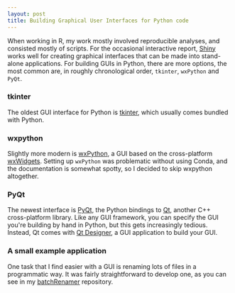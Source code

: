 ```yaml
---
layout: post
title: Building Graphical User Interfaces for Python code
---
```


When working in R, my work mostly involved reproducible analyses, and consisted mostly of scripts. For the occasional interactive report, [Shiny](https://shiny.rstudio.com) works well for creating graphical interfaces that can be made into stand-alone applications. For building GUIs in Python, there are more options, the most common are, in roughly chronological order, `tkinter`, `wxPython` and `PyQt`.

### tkinter

The oldest GUI interface for Python is [tkinter](https://docs.python.org/3/library/tkinter.html), which usually comes bundled with Python.

### wxpython

Slightly more modern is [wxPython](https://wxpython.org/), a GUI based on the cross-platform [wxWidgets](https://www.wxwidgets.org/). Setting up `wxPython` was problematic without using Conda, and the documentation is somewhat spotty, so I decided to skip wxpython altogether.

### PyQt

The newest interface is [PyQt](https://wiki.python.org/moin/PyQt), the Python bindings to [Qt](https://www.qt.io/), another C++ cross-platform library. Like any GUI framework, you can specify the GUI you're building by hand in Python, but this gets increasingly tedious. Instead, Qt comes with [Qt Designer](https://doc.qt.io/qt-5/qtdesigner-manual.html), a GUI application to build your GUI.

### A small example application

One task that I find easier with a GUI is renaming lots of files in a programmatic way. It was fairly straightforward to develop one, as you can see in my [batchRenamer](https://github.com/ptvan/batchRenamer) repository.
